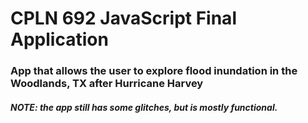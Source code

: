 # CPLN 692 JavaScript Final Application

### App that allows the user to explore flood inundation in the Woodlands, TX after Hurricane Harvey

##### NOTE: the app still has some glitches, but is mostly functional.
